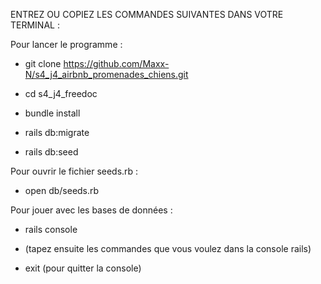 ENTREZ OU COPIEZ LES COMMANDES SUIVANTES DANS VOTRE TERMINAL : 


  Pour lancer le programme :

  * git clone https://github.com/Maxx-N/s4_j4_airbnb_promenades_chiens.git

  * cd s4_j4_freedoc

  * bundle install

  * rails db:migrate

  * rails db:seed 



  Pour ouvrir le fichier seeds.rb :

  * open db/seeds.rb



  Pour jouer avec les bases de données : 

  * rails console

  * (tapez ensuite les commandes que vous voulez dans la console rails)

  * exit (pour quitter la console)





